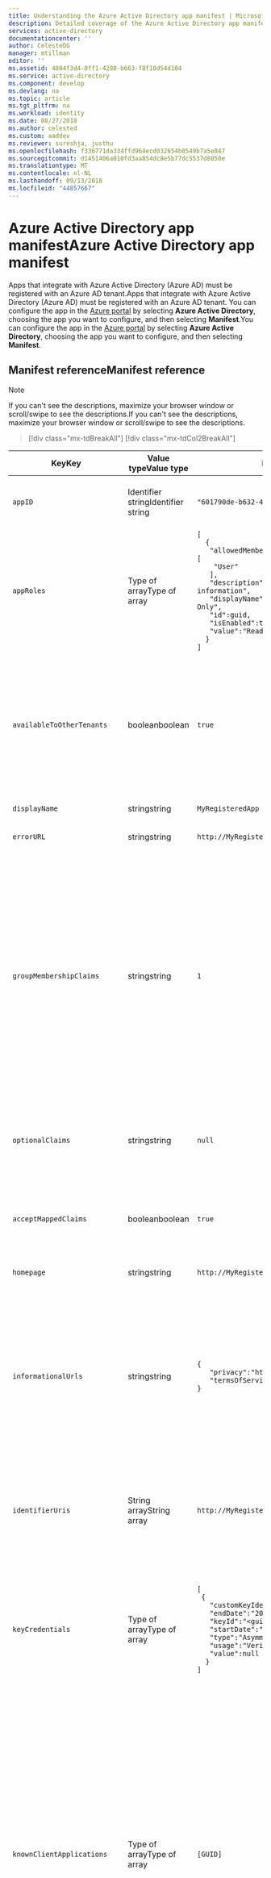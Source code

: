 ```yaml
---
title: Understanding the Azure Active Directory app manifest | Microsoft Docs
description: Detailed coverage of the Azure Active Directory app manifest, which represents an application's identity configuration in an Azure AD tenant, and is used to facilitate OAuth authorization, consent experience, and more.
services: active-directory
documentationcenter: ''
author: CelesteDG
manager: mtillman
editor: ''
ms.assetid: 4804f3d4-0ff1-4280-b663-f8f10d54d184
ms.service: active-directory
ms.component: develop
ms.devlang: na
ms.topic: article
ms.tgt_pltfrm: na
ms.workload: identity
ms.date: 08/27/2018
ms.author: celested
ms.custom: aaddev
ms.reviewer: sureshja, justhu
ms.openlocfilehash: f336771da334ffd964ecd032654b8549b7a5e847
ms.sourcegitcommit: d1451406a010fd3aa854dc8e5b77dc5537d8050e
ms.translationtype: MT
ms.contentlocale: nl-NL
ms.lasthandoff: 09/13/2018
ms.locfileid: "44857667"
---
```

# <a name="azure-active-directory-app-manifest"></a><span data-ttu-id="0ba34-103">Azure Active Directory app manifest</span><span class="sxs-lookup"><span data-stu-id="0ba34-103">Azure Active Directory app manifest</span></span>

<span data-ttu-id="0ba34-104">Apps that integrate with Azure Active Directory (Azure AD) must be registered with an Azure AD tenant.</span><span class="sxs-lookup"><span data-stu-id="0ba34-104">Apps that integrate with Azure Active Directory (Azure AD) must be registered with an Azure AD tenant.</span></span> <span data-ttu-id="0ba34-105">You can configure the app in the [Azure portal](https://portal.azure.com) by selecting **Azure Active Directory**, choosing the app you want to configure, and then selecting **Manifest**.</span><span class="sxs-lookup"><span data-stu-id="0ba34-105">You can configure the app in the [Azure portal](https://portal.azure.com) by selecting **Azure Active Directory**, choosing the app you want to configure, and then selecting **Manifest**.</span></span>

## <a name="manifest-reference"></a><span data-ttu-id="0ba34-106">Manifest reference</span><span class="sxs-lookup"><span data-stu-id="0ba34-106">Manifest reference</span></span>

> [!NOTE]
> <span data-ttu-id="0ba34-107">If you can't see the descriptions, maximize your browser window or scroll/swipe to see the descriptions.</span><span class="sxs-lookup"><span data-stu-id="0ba34-107">If you can't see the descriptions, maximize your browser window or scroll/swipe to see the descriptions.</span></span>

>[!div class="mx-tdBreakAll"]
>[!div class="mx-tdCol2BreakAll"]

| <span data-ttu-id="0ba34-108">Key</span><span class="sxs-lookup"><span data-stu-id="0ba34-108">Key</span></span>  | <span data-ttu-id="0ba34-109">Value type</span><span class="sxs-lookup"><span data-stu-id="0ba34-109">Value type</span></span> | <span data-ttu-id="0ba34-110">Example value</span><span class="sxs-lookup"><span data-stu-id="0ba34-110">Example value</span></span> | <span data-ttu-id="0ba34-111">Description</span><span class="sxs-lookup"><span data-stu-id="0ba34-111">Description</span></span>  |
|---------|---------|---------|---------|
| `appID` | <span data-ttu-id="0ba34-112">Identifier string</span><span class="sxs-lookup"><span data-stu-id="0ba34-112">Identifier string</span></span> | `"601790de-b632-4f57-9523-ee7cb6ceba95"` | <span data-ttu-id="0ba34-113">Specifies the unique identifier for the app that is assigned to an app by Azure AD.</span><span class="sxs-lookup"><span data-stu-id="0ba34-113">Specifies the unique identifier for the app that is assigned to an app by Azure AD.</span></span> |
| `appRoles` | <span data-ttu-id="0ba34-114">Type of array</span><span class="sxs-lookup"><span data-stu-id="0ba34-114">Type of array</span></span> | <code>[<br>&nbsp;&nbsp;{<br>&nbsp;&nbsp;&nbsp;"allowedMemberTypes": [<br>&emsp;&nbsp;&nbsp;&nbsp;"User"<br>&nbsp;&nbsp;&nbsp;],<br>&nbsp;&nbsp;&nbsp;"description":"Read-only access to device information",<br>&nbsp;&nbsp;&nbsp;"displayName":"Read Only",<br>&nbsp;&nbsp;&nbsp;"id":guid,<br>&nbsp;&nbsp;&nbsp;"isEnabled":true,<br>&nbsp;&nbsp;&nbsp;"value":"ReadOnly"<br>&nbsp;&nbsp;}<br>]</code> | <span data-ttu-id="0ba34-115">Specifies the collection of roles that an app may declare.</span><span class="sxs-lookup"><span data-stu-id="0ba34-115">Specifies the collection of roles that an app may declare.</span></span> <span data-ttu-id="0ba34-116">These roles can be assigned to users, groups, or service principals.</span><span class="sxs-lookup"><span data-stu-id="0ba34-116">These roles can be assigned to users, groups, or service principals.</span></span> |
| `availableToOtherTenants`| <span data-ttu-id="0ba34-117">boolean</span><span class="sxs-lookup"><span data-stu-id="0ba34-117">boolean</span></span> | `true` | <span data-ttu-id="0ba34-118">If this value is set to true, the app is available to other tenants.</span><span class="sxs-lookup"><span data-stu-id="0ba34-118">If this value is set to true, the app is available to other tenants.</span></span> <span data-ttu-id="0ba34-119">If set to false, the app is only available to the tenant it is registered in.</span><span class="sxs-lookup"><span data-stu-id="0ba34-119">If set to false, the app is only available to the tenant it is registered in.</span></span> <span data-ttu-id="0ba34-120">For more info, see [How to: Sign in any Azure AD user using the multi-tenant app pattern](howto-convert-app-to-be-multi-tenant.md).</span><span class="sxs-lookup"><span data-stu-id="0ba34-120">For more info, see [How to: Sign in any Azure AD user using the multi-tenant app pattern](howto-convert-app-to-be-multi-tenant.md).</span></span> |
| `displayName` | <span data-ttu-id="0ba34-121">string</span><span class="sxs-lookup"><span data-stu-id="0ba34-121">string</span></span> | `MyRegisteredApp` | <span data-ttu-id="0ba34-122">The display name for the app.</span><span class="sxs-lookup"><span data-stu-id="0ba34-122">The display name for the app.</span></span> |
| `errorURL` | <span data-ttu-id="0ba34-123">string</span><span class="sxs-lookup"><span data-stu-id="0ba34-123">string</span></span> | `http://MyRegisteredAppError` | <span data-ttu-id="0ba34-124">The URL for errors encountered in an app.</span><span class="sxs-lookup"><span data-stu-id="0ba34-124">The URL for errors encountered in an app.</span></span> |
| `groupMembershipClaims` | <span data-ttu-id="0ba34-125">string</span><span class="sxs-lookup"><span data-stu-id="0ba34-125">string</span></span> | `1` | <span data-ttu-id="0ba34-126">A bitmask that configures the `groups` claim issued in a user or OAuth 2.0 access token that the app expects.</span><span class="sxs-lookup"><span data-stu-id="0ba34-126">A bitmask that configures the `groups` claim issued in a user or OAuth 2.0 access token that the app expects.</span></span> <span data-ttu-id="0ba34-127">The bitmask values are:</span><span class="sxs-lookup"><span data-stu-id="0ba34-127">The bitmask values are:</span></span><br><span data-ttu-id="0ba34-128">0: None</span><span class="sxs-lookup"><span data-stu-id="0ba34-128">0: None</span></span><br><span data-ttu-id="0ba34-129">1: Security groups and Azure AD roles</span><span class="sxs-lookup"><span data-stu-id="0ba34-129">1: Security groups and Azure AD roles</span></span><br><span data-ttu-id="0ba34-130">2: Reserved</span><span class="sxs-lookup"><span data-stu-id="0ba34-130">2: Reserved</span></span><br><span data-ttu-id="0ba34-131">4: Reserved</span><span class="sxs-lookup"><span data-stu-id="0ba34-131">4: Reserved</span></span><br><span data-ttu-id="0ba34-132">Setting the bitmask to 7 will get all of the security groups, distribution groups, and Azure AD directory roles that the signed-in user is a member of.</span><span class="sxs-lookup"><span data-stu-id="0ba34-132">Setting the bitmask to 7 will get all of the security groups, distribution groups, and Azure AD directory roles that the signed-in user is a member of.</span></span> |
| `optionalClaims` | <span data-ttu-id="0ba34-133">string</span><span class="sxs-lookup"><span data-stu-id="0ba34-133">string</span></span> | `null` | <span data-ttu-id="0ba34-134">The optional claims returned in the token by the security token service for this specific app.</span><span class="sxs-lookup"><span data-stu-id="0ba34-134">The optional claims returned in the token by the security token service for this specific app.</span></span> <span data-ttu-id="0ba34-135">For more info, see [optional claims](active-directory-optional-claims.md).</span><span class="sxs-lookup"><span data-stu-id="0ba34-135">For more info, see [optional claims](active-directory-optional-claims.md).</span></span> |
| `acceptMappedClaims` | <span data-ttu-id="0ba34-136">boolean</span><span class="sxs-lookup"><span data-stu-id="0ba34-136">boolean</span></span> | `true` | <span data-ttu-id="0ba34-137">If this value is set to `true`, it allows the app to use claims mapping without specifying a custom signing key.</span><span class="sxs-lookup"><span data-stu-id="0ba34-137">If this value is set to `true`, it allows the app to use claims mapping without specifying a custom signing key.</span></span> |
| `homepage` | <span data-ttu-id="0ba34-138">string</span><span class="sxs-lookup"><span data-stu-id="0ba34-138">string</span></span> | `http://MyRegisteredApp` | <span data-ttu-id="0ba34-139">Specifies the URL to the app's home page.</span><span class="sxs-lookup"><span data-stu-id="0ba34-139">Specifies the URL to the app's home page.</span></span> |
| `informationalUrls` | <span data-ttu-id="0ba34-140">string</span><span class="sxs-lookup"><span data-stu-id="0ba34-140">string</span></span> | <code>{<br>&nbsp;&nbsp;&nbsp;"privacy":"http://MyRegisteredApp/privacystatement",<br>&nbsp;&nbsp;&nbsp;"termsOfService":"http://MyRegisteredApp/termsofservice"<br>}</code> | <span data-ttu-id="0ba34-141">Specifies the links to the app's terms of service and privacy statement.</span><span class="sxs-lookup"><span data-stu-id="0ba34-141">Specifies the links to the app's terms of service and privacy statement.</span></span> <span data-ttu-id="0ba34-142">The terms of service and privacy statement are surfaced to users through the user consent experience.</span><span class="sxs-lookup"><span data-stu-id="0ba34-142">The terms of service and privacy statement are surfaced to users through the user consent experience.</span></span> <span data-ttu-id="0ba34-143">For more info, see [How to: Add Terms of service and privacy statement for registered Azure AD apps](howto-add-terms-of-service-privacy-statement.md).</span><span class="sxs-lookup"><span data-stu-id="0ba34-143">For more info, see [How to: Add Terms of service and privacy statement for registered Azure AD apps](howto-add-terms-of-service-privacy-statement.md).</span></span> |
| `identifierUris` | <span data-ttu-id="0ba34-144">String array</span><span class="sxs-lookup"><span data-stu-id="0ba34-144">String array</span></span> | `http://MyRegistererdApp` | <span data-ttu-id="0ba34-145">User-defined URI(s) that uniquely identify a Web app within its Azure AD tenant, or within a verified custom domain if the app is multi-tenant.</span><span class="sxs-lookup"><span data-stu-id="0ba34-145">User-defined URI(s) that uniquely identify a Web app within its Azure AD tenant, or within a verified custom domain if the app is multi-tenant.</span></span> |
| `keyCredentials` | <span data-ttu-id="0ba34-146">Type of array</span><span class="sxs-lookup"><span data-stu-id="0ba34-146">Type of array</span></span> | <code>[<br>&nbsp;{<br>&nbsp;&nbsp;&nbsp;"customKeyIdentifier":null,<br>&nbsp;&nbsp;&nbsp;"endDate":"2018-09-13T00:00:00Z",<br>&nbsp;&nbsp;&nbsp;"keyId":"\<guid>",<br>&nbsp;&nbsp;&nbsp;"startDate":"2017-09-12T00:00:00Z",<br>&nbsp;&nbsp;&nbsp;"type":"AsymmetricX509Cert",<br>&nbsp;&nbsp;&nbsp;"usage":"Verify",<br>&nbsp;&nbsp;&nbsp;"value":null<br>&nbsp;&nbsp;}<br>]</code> | <span data-ttu-id="0ba34-147">Holds references to app-assigned credentials, string-based shared secrets and X.509 certificates.</span><span class="sxs-lookup"><span data-stu-id="0ba34-147">Holds references to app-assigned credentials, string-based shared secrets and X.509 certificates.</span></span> <span data-ttu-id="0ba34-148">These credentials are used when requesting access tokens (when the app is acting as a client rather that as resource).</span><span class="sxs-lookup"><span data-stu-id="0ba34-148">These credentials are used when requesting access tokens (when the app is acting as a client rather that as resource).</span></span> |
| `knownClientApplications` | <span data-ttu-id="0ba34-149">Type of array</span><span class="sxs-lookup"><span data-stu-id="0ba34-149">Type of array</span></span> | `[GUID]` | <span data-ttu-id="0ba34-150">Used for bundling consent if you have a solution that contains two parts: a client app and a custom web API app.</span><span class="sxs-lookup"><span data-stu-id="0ba34-150">Used for bundling consent if you have a solution that contains two parts: a client app and a custom web API app.</span></span> <span data-ttu-id="0ba34-151">If you enter the appID of the client app into this value, the user will only have to consent once to the client app.</span><span class="sxs-lookup"><span data-stu-id="0ba34-151">If you enter the appID of the client app into this value, the user will only have to consent once to the client app.</span></span> <span data-ttu-id="0ba34-152">Azure AD will know that consenting to the client means implicitly consenting to the web API and will automatically provision service principals for both the client and web API at the same time.</span><span class="sxs-lookup"><span data-stu-id="0ba34-152">Azure AD will know that consenting to the client means implicitly consenting to the web API and will automatically provision service principals for both the client and web API at the same time.</span></span> <span data-ttu-id="0ba34-153">Both the client and the web API app must be registered in the same tenant.</span><span class="sxs-lookup"><span data-stu-id="0ba34-153">Both the client and the web API app must be registered in the same tenant.</span></span> |
| `logoutUrl` | <span data-ttu-id="0ba34-154">string</span><span class="sxs-lookup"><span data-stu-id="0ba34-154">string</span></span> | `http://MyRegisteredAppLogout` | <span data-ttu-id="0ba34-155">The URL to log out of the app.</span><span class="sxs-lookup"><span data-stu-id="0ba34-155">The URL to log out of the app.</span></span> |
| `oauth2AllowImplicitFlow` | <span data-ttu-id="0ba34-156">boolean</span><span class="sxs-lookup"><span data-stu-id="0ba34-156">boolean</span></span> | `false` | <span data-ttu-id="0ba34-157">Specifies whether this web app can request OAuth2.0 implicit flow tokens.</span><span class="sxs-lookup"><span data-stu-id="0ba34-157">Specifies whether this web app can request OAuth2.0 implicit flow tokens.</span></span> <span data-ttu-id="0ba34-158">The default is false.</span><span class="sxs-lookup"><span data-stu-id="0ba34-158">The default is false.</span></span> <span data-ttu-id="0ba34-159">This flag is used for browser-based apps, like Javascript single page apps.</span><span class="sxs-lookup"><span data-stu-id="0ba34-159">This flag is used for browser-based apps, like Javascript single page apps.</span></span> |
| `oauth2AllowUrlPathMatching` | <span data-ttu-id="0ba34-160">boolean</span><span class="sxs-lookup"><span data-stu-id="0ba34-160">boolean</span></span> | `false` | <span data-ttu-id="0ba34-161">Specifies whether, as part of OAuth 2.0 token requests, Azure AD will allow path matching of the redirect URI against the app's replyUrls.</span><span class="sxs-lookup"><span data-stu-id="0ba34-161">Specifies whether, as part of OAuth 2.0 token requests, Azure AD will allow path matching of the redirect URI against the app's replyUrls.</span></span> <span data-ttu-id="0ba34-162">The default is false.</span><span class="sxs-lookup"><span data-stu-id="0ba34-162">The default is false.</span></span> |
| `oauth2Permissions` | <span data-ttu-id="0ba34-163">Type of array</span><span class="sxs-lookup"><span data-stu-id="0ba34-163">Type of array</span></span> | <code>[<br>&nbsp;&nbsp;{<br>&nbsp;&nbsp;&nbsp;"adminConsentDescription":"Allow the app to access resources on behalf of the signed-in user.",<br>&nbsp;&nbsp;&nbsp;"adminConsentDisplayName":"Access resource1",<br>&nbsp;&nbsp;&nbsp;"id":"\<guid>",<br>&nbsp;&nbsp;&nbsp;"isEnabled":true,<br>&nbsp;&nbsp;&nbsp;"type":"User",<br>&nbsp;&nbsp;&nbsp;"userConsentDescription":"Allow the app to access resource1 on your behalf.",<br>&nbsp;&nbsp;&nbsp;"userConsentDisplayName":"Access resources",<br>&nbsp;&nbsp;&nbsp;"value":"user_impersonation"<br>&nbsp;&nbsp;}<br>]</code> | <span data-ttu-id="0ba34-164">Specifies the collection of OAuth 2.0 permission scopes that the web API (resource) app exposes to client apps.</span><span class="sxs-lookup"><span data-stu-id="0ba34-164">Specifies the collection of OAuth 2.0 permission scopes that the web API (resource) app exposes to client apps.</span></span> <span data-ttu-id="0ba34-165">These permission scopes may be granted to client apps during consent.</span><span class="sxs-lookup"><span data-stu-id="0ba34-165">These permission scopes may be granted to client apps during consent.</span></span> |
| `oauth2RequiredPostResponse` | <span data-ttu-id="0ba34-166">boolean</span><span class="sxs-lookup"><span data-stu-id="0ba34-166">boolean</span></span> | `false` | <span data-ttu-id="0ba34-167">Specifies whether, as part of OAuth 2.0 token requests, Azure AD will allow POST requests, as opposed to GET requests.</span><span class="sxs-lookup"><span data-stu-id="0ba34-167">Specifies whether, as part of OAuth 2.0 token requests, Azure AD will allow POST requests, as opposed to GET requests.</span></span> <span data-ttu-id="0ba34-168">The default is false, which specifies that only GET requests will be allowed.</span><span class="sxs-lookup"><span data-stu-id="0ba34-168">The default is false, which specifies that only GET requests will be allowed.</span></span> |
| `objectId` | <span data-ttu-id="0ba34-169">Identifier string</span><span class="sxs-lookup"><span data-stu-id="0ba34-169">Identifier string</span></span> | `"f7f9acfc-ae0c-4d6c-b489-0a81dc1652dd"` | <span data-ttu-id="0ba34-170">The unique identifier for the app in the directory.</span><span class="sxs-lookup"><span data-stu-id="0ba34-170">The unique identifier for the app in the directory.</span></span> <span data-ttu-id="0ba34-171">This ID is not the identifier used to identify the app in any protocol transaction.</span><span class="sxs-lookup"><span data-stu-id="0ba34-171">This ID is not the identifier used to identify the app in any protocol transaction.</span></span> <span data-ttu-id="0ba34-172">It's used for the referencing the object in directory queries.</span><span class="sxs-lookup"><span data-stu-id="0ba34-172">It's used for the referencing the object in directory queries.</span></span> |
| `parentalControlSettings` | <span data-ttu-id="0ba34-173">string</span><span class="sxs-lookup"><span data-stu-id="0ba34-173">string</span></span> | <code>{<br>&nbsp;&nbsp;&nbsp;"countriesBlockedForMinors":[],<br>&nbsp;&nbsp;&nbsp;"legalAgeGroupRule":"Allow"<br><span data-ttu-id="0ba34-174">} </code></span><span class="sxs-lookup"><span data-stu-id="0ba34-174">} </code></span></span> | <span data-ttu-id="0ba34-175">`countriesBlockedForMinors` specifies the countries in which the app is blocked for minors.</span><span class="sxs-lookup"><span data-stu-id="0ba34-175">`countriesBlockedForMinors` specifies the countries in which the app is blocked for minors.</span></span><br><span data-ttu-id="0ba34-176">`legalAgeGroupRule` specifies the legal age group rule that applies to users of the app.</span><span class="sxs-lookup"><span data-stu-id="0ba34-176">`legalAgeGroupRule` specifies the legal age group rule that applies to users of the app.</span></span> <span data-ttu-id="0ba34-177">Can be set to `Allow`, `RequireConsentForPrivacyServices`, `RequireConsentForMinors`, `RequireConsentForKids`, or `BlockMinors`.</span><span class="sxs-lookup"><span data-stu-id="0ba34-177">Can be set to `Allow`, `RequireConsentForPrivacyServices`, `RequireConsentForMinors`, `RequireConsentForKids`, or `BlockMinors`.</span></span>  |
| `passwordCredentials` | <span data-ttu-id="0ba34-178">Type of array</span><span class="sxs-lookup"><span data-stu-id="0ba34-178">Type of array</span></span> | <code>[<br>&nbsp;&nbsp;{<br>&nbsp;&nbsp;&nbsp;"customKeyIdentifier":null,<br>&nbsp;&nbsp;&nbsp;"endDate":"2018-10-19T17:59:59.6521653Z",<br>&nbsp;&nbsp;&nbsp;"keyId":"\<guid>",<br>&nbsp;&nbsp;&nbsp;"startDate":"2016-10-19T17:59:59.6521653Z",<br>&nbsp;&nbsp;&nbsp;"value":null<br>&nbsp;&nbsp;&nbsp;}<br><span data-ttu-id="0ba34-179">] </code></span><span class="sxs-lookup"><span data-stu-id="0ba34-179">] </code></span></span> | <span data-ttu-id="0ba34-180">See the description for the `keyCredentials` property.</span><span class="sxs-lookup"><span data-stu-id="0ba34-180">See the description for the `keyCredentials` property.</span></span> |
| `publicClient` | <span data-ttu-id="0ba34-181">boolean</span><span class="sxs-lookup"><span data-stu-id="0ba34-181">boolean</span></span> | `false` | <span data-ttu-id="0ba34-182">Specifies whether an app is a public client, such as an installed app running on a mobile device.</span><span class="sxs-lookup"><span data-stu-id="0ba34-182">Specifies whether an app is a public client, such as an installed app running on a mobile device.</span></span> <span data-ttu-id="0ba34-183">The default value is false.</span><span class="sxs-lookup"><span data-stu-id="0ba34-183">The default value is false.</span></span> |
| `replyUrls` | <span data-ttu-id="0ba34-184">String array</span><span class="sxs-lookup"><span data-stu-id="0ba34-184">String array</span></span> | `"http://localhost"` | <span data-ttu-id="0ba34-185">This multi-value property holds the list of registered redirect_uri values that Azure AD will accept as destinations when returning tokens.</span><span class="sxs-lookup"><span data-stu-id="0ba34-185">This multi-value property holds the list of registered redirect_uri values that Azure AD will accept as destinations when returning tokens.</span></span> |
| `requiredResourceAccess` | <span data-ttu-id="0ba34-186">Type of array</span><span class="sxs-lookup"><span data-stu-id="0ba34-186">Type of array</span></span> | <code>[<br>&nbsp;&nbsp;{<br>&nbsp;&nbsp;&nbsp;"resourceAppId":"00000002-0000-0000-c000-000000000000",<br>&nbsp;&nbsp;&nbsp;"resourceAccess":[<br>&nbsp;&nbsp;&nbsp;{<br>&nbsp;&nbsp;&nbsp;&nbsp;&nbsp;"id":"311a71cc-e848-46a1-bdf8-97ff7156d8e6",<br>&nbsp;&nbsp;&nbsp;&nbsp;&nbsp;"type":"Scope"<br>&nbsp;&nbsp;&nbsp;}<br>&nbsp;&nbsp;]<br>&nbsp;}<br><span data-ttu-id="0ba34-187">] </code></span><span class="sxs-lookup"><span data-stu-id="0ba34-187">] </code></span></span> | <span data-ttu-id="0ba34-188">With dynamic consent, `requiredResourceAccess` drives the admin consent experience and the user consent experience for users who are using static consent.</span><span class="sxs-lookup"><span data-stu-id="0ba34-188">With dynamic consent, `requiredResourceAccess` drives the admin consent experience and the user consent experience for users who are using static consent.</span></span> <span data-ttu-id="0ba34-189">However, this does not drive the user consent experience for the general case.</span><span class="sxs-lookup"><span data-stu-id="0ba34-189">However, this does not drive the user consent experience for the general case.</span></span><br><span data-ttu-id="0ba34-190">`resourceAppId` is the unique identifier for the resource that the app requires access to.</span><span class="sxs-lookup"><span data-stu-id="0ba34-190">`resourceAppId` is the unique identifier for the resource that the app requires access to.</span></span> <span data-ttu-id="0ba34-191">This value should be equal to the appId declared on the target resource app.</span><span class="sxs-lookup"><span data-stu-id="0ba34-191">This value should be equal to the appId declared on the target resource app.</span></span><br><span data-ttu-id="0ba34-192">`resourceAccess` is an array that lists the OAuth2.0 permission scopes and app roles that the app requires from the specified resource.</span><span class="sxs-lookup"><span data-stu-id="0ba34-192">`resourceAccess` is an array that lists the OAuth2.0 permission scopes and app roles that the app requires from the specified resource.</span></span> <span data-ttu-id="0ba34-193">Contains the `id` and `type` values of the specified resources.</span><span class="sxs-lookup"><span data-stu-id="0ba34-193">Contains the `id` and `type` values of the specified resources.</span></span> |
| `samlMetadataUrl` | <span data-ttu-id="0ba34-194">string</span><span class="sxs-lookup"><span data-stu-id="0ba34-194">string</span></span> | `http://MyRegisteredAppSAMLMetadata` | <span data-ttu-id="0ba34-195">The URL to the SAML metadata for the app.</span><span class="sxs-lookup"><span data-stu-id="0ba34-195">The URL to the SAML metadata for the app.</span></span> |

## <a name="next-steps"></a><span data-ttu-id="0ba34-196">Next steps</span><span class="sxs-lookup"><span data-stu-id="0ba34-196">Next steps</span></span>

* <span data-ttu-id="0ba34-197">For more info on the relationship between an app's Application and Service Principal object(s), see [Application and service principal objects in Azure AD](app-objects-and-service-principals.md).</span><span class="sxs-lookup"><span data-stu-id="0ba34-197">For more info on the relationship between an app's Application and Service Principal object(s), see [Application and service principal objects in Azure AD](app-objects-and-service-principals.md).</span></span>
* <span data-ttu-id="0ba34-198">See the [Azure AD developer glossary](developer-glossary.md) for definitions of some of the core Azure Active Directory (AD) developer concepts.</span><span class="sxs-lookup"><span data-stu-id="0ba34-198">See the [Azure AD developer glossary](developer-glossary.md) for definitions of some of the core Azure Active Directory (AD) developer concepts.</span></span>

<span data-ttu-id="0ba34-199">Use the following comments section to provide feedback that helps refine and shape our content.</span><span class="sxs-lookup"><span data-stu-id="0ba34-199">Use the following comments section to provide feedback that helps refine and shape our content.</span></span>

<!--article references -->
[AAD-APP-OBJECTS]:app-objects-and-service-principals.md
[AAD-DEVELOPER-GLOSSARY]:developer-glossary.md
[AAD-GROUPS-FOR-AUTHORIZATION]: http://www.dushyantgill.com/blog/2014/12/10/authorization-cloud-applications-using-ad-groups/
[ADD-UPD-RMV-APP]:quickstart-v1-integrate-apps-with-azure-ad.md
[APPLICATION-ENTITY]: https://msdn.microsoft.com/Library/Azure/Ad/Graph/api/entity-and-complex-type-reference#application-entity
[APPLICATION-ENTITY-APP-ROLE]: https://msdn.microsoft.com/Library/Azure/Ad/Graph/api/entity-and-complex-type-reference#approle-type
[APPLICATION-ENTITY-OAUTH2-PERMISSION]: https://msdn.microsoft.com/Library/Azure/Ad/Graph/api/entity-and-complex-type-reference#oauth2permission-type
[AZURE-PORTAL]: https://portal.azure.com
[DEV-GUIDE-TO-AUTH-WITH-ARM]: http://www.dushyantgill.com/blog/2015/05/23/developers-guide-to-auth-with-azure-resource-manager-api/
[GRAPH-API]: active-directory-graph-api.md
[IMPLICIT-GRANT]:v1-oauth2-implicit-grant-flow.md
[INTEGRATING-APPLICATIONS-AAD]: https://azure.microsoft.com/documentation/articles/active-directory-integrating-applications/
[O365-PERM-DETAILS]: https://msdn.microsoft.com/office/office365/HowTo/application-manifest
[O365-SERVICE-DAEMON-APPS]: https://msdn.microsoft.com/office/office365/howto/building-service-apps-in-office-365
[RBAC-CLOUD-APPS-AZUREAD]: http://www.dushyantgill.com/blog/2014/12/10/roles-based-access-control-in-cloud-applications-using-azure-ad/

